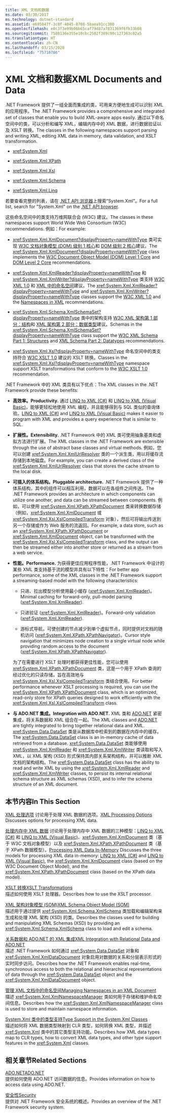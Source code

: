 ```yaml
---
title: XML 文档和数据
ms.date: 03/30/2017
ms.technology: dotnet-standard
ms.assetid: e695047f-3c0f-4045-8708-5baea91cc380
ms.openlocfilehash: e0c3f3e99b06b65caf79d87a7831369f6fb33b08
ms.sourcegitcommit: 7588136e355e10cbc2582f389c90c127363c02a5
ms.translationtype: HT
ms.contentlocale: zh-CN
ms.lasthandoff: 03/15/2020
ms.locfileid: "75710786"
---
```

# <a name="xml-documents-and-data"></a><span data-ttu-id="a9470-102">XML 文档和数据</span><span class="sxs-lookup"><span data-stu-id="a9470-102">XML Documents and Data</span></span>

<span data-ttu-id="a9470-103">.NET Framework 提供了一组全面而集成的类，可用来方便地生成可以识别 XML 的应用程序。</span><span class="sxs-lookup"><span data-stu-id="a9470-103">The .NET Framework provides a comprehensive and integrated set of classes that enable you to build XML-aware apps easily.</span></span> <span data-ttu-id="a9470-104">通过以下命名空间中的类，可以分析和编写 XML，编辑内存中的 XML 数据，进行数据验证以及 XSLT 转换。</span><span class="sxs-lookup"><span data-stu-id="a9470-104">The classes in the following namespaces support parsing and writing XML, editing XML data in memory, data validation, and XSLT transformation.</span></span>

- <xref:System.Xml>

- <xref:System.Xml.XPath>

- <xref:System.Xml.Xsl>

- <xref:System.Xml.Schema>

- <xref:System.Xml.Linq>

<span data-ttu-id="a9470-105">若要查看完整的列表，请在 [.NET API 浏览器](https://docs.microsoft.com/dotnet/api/?term=system.xml)上搜索“System.Xml”。</span><span class="sxs-lookup"><span data-stu-id="a9470-105">For a full list, search for "System.Xml" on the [.NET API browser](https://docs.microsoft.com/dotnet/api/?term=system.xml).</span></span>

<span data-ttu-id="a9470-106">这些命名空间中的类支持万维网联合会 (W3C) 建议。</span><span class="sxs-lookup"><span data-stu-id="a9470-106">The classes in these namespaces support World Wide Web Consortium (W3C) recommendations.</span></span> <span data-ttu-id="a9470-107">例如：</span><span class="sxs-lookup"><span data-stu-id="a9470-107">For example:</span></span>

- <span data-ttu-id="a9470-108"><xref:System.Xml.XmlDocument?displayProperty=nameWithType> 类可实现 [W3C 文档对象模型 (DOM) 级别 1 核心](https://www.w3.org/TR/REC-DOM-Level-1/)和 [DOM 级别 2 核心](https://www.w3.org/TR/DOM-Level-2-Core/)建议。</span><span class="sxs-lookup"><span data-stu-id="a9470-108">The <xref:System.Xml.XmlDocument?displayProperty=nameWithType> class implements the [W3C Document Object Model (DOM) Level 1 Core](https://www.w3.org/TR/REC-DOM-Level-1/) and [DOM Level 2 Core](https://www.w3.org/TR/DOM-Level-2-Core/) recommendations.</span></span>

- <span data-ttu-id="a9470-109"><xref:System.Xml.XmlReader?displayProperty=nameWithType> 和 <xref:System.Xml.XmlWriter?displayProperty=nameWithType> 类支持 [W3C XML 1.0](https://www.w3.org/TR/2006/REC-xml-20060816/) 和 [XML 中的命名空间](https://www.w3.org/TR/REC-xml-names/)建议。</span><span class="sxs-lookup"><span data-stu-id="a9470-109">The <xref:System.Xml.XmlReader?displayProperty=nameWithType> and <xref:System.Xml.XmlWriter?displayProperty=nameWithType> classes support the [W3C XML 1.0](https://www.w3.org/TR/2006/REC-xml-20060816/) and the [Namespaces in XML](https://www.w3.org/TR/REC-xml-names/) recommendations.</span></span>

- <span data-ttu-id="a9470-110"><xref:System.Xml.Schema.XmlSchemaSet?displayProperty=nameWithType> 类中的架构支持 [W3C XML 架构第 1 部分：结构](https://www.w3.org/TR/xmlschema-1/)和 [XML 架构第 2 部分：数据类型](https://www.w3.org/TR/xmlschema-2/)建议。</span><span class="sxs-lookup"><span data-stu-id="a9470-110">Schemas in the <xref:System.Xml.Schema.XmlSchemaSet?displayProperty=nameWithType> class support the [W3C XML Schema Part 1: Structures](https://www.w3.org/TR/xmlschema-1/) and [XML Schema Part 2: Datatypes](https://www.w3.org/TR/xmlschema-2/) recommendations.</span></span>

- <span data-ttu-id="a9470-111"><xref:System.Xml.Xsl?displayProperty=nameWithType> 命名空间中的类支持符合 [W3C XSLT 1.0](https://www.w3.org/TR/xslt) 建议的 XSLT 转换。</span><span class="sxs-lookup"><span data-stu-id="a9470-111">Classes in the <xref:System.Xml.Xsl?displayProperty=nameWithType> namespace support XSLT transformations that conform to the [W3C XSLT 1.0](https://www.w3.org/TR/xslt) recommendation.</span></span>

<span data-ttu-id="a9470-112">.NET Framework 中的 XML 类具有以下优点：</span><span class="sxs-lookup"><span data-stu-id="a9470-112">The XML classes in the .NET Framework provide these benefits:</span></span>

- <span data-ttu-id="a9470-113">**高效率。**</span><span class="sxs-lookup"><span data-stu-id="a9470-113">**Productivity.**</span></span> <span data-ttu-id="a9470-114">通过 [LINQ to XML (C#)](../../../csharp/programming-guide/concepts/linq/linq-to-xml-overview.md) 和 [LINQ to XML (Visual Basic)](../../../visual-basic/programming-guide/concepts/linq/linq-to-xml.md)，能够更轻松地使用 XML 编程，并且能够得到与 SQL 类似的查询体验。</span><span class="sxs-lookup"><span data-stu-id="a9470-114">[LINQ to XML (C#)](../../../csharp/programming-guide/concepts/linq/linq-to-xml-overview.md) and [LINQ to XML (Visual Basic)](../../../visual-basic/programming-guide/concepts/linq/linq-to-xml.md) makes it easier to program with XML and provides a query experience that is similar to SQL.</span></span>

- <span data-ttu-id="a9470-115">**扩展性。**</span><span class="sxs-lookup"><span data-stu-id="a9470-115">**Extensibility.**</span></span> <span data-ttu-id="a9470-116">.NET Framework 中的 XML 类可使用抽象基类和虚拟方法进行扩展。</span><span class="sxs-lookup"><span data-stu-id="a9470-116">The XML classes in the .NET Framework are extensible through the use of abstract base classes and virtual methods.</span></span> <span data-ttu-id="a9470-117">例如，您可以创建 <xref:System.Xml.XmlUrlResolver> 类的一个派生类，用以将缓存流存储到本地磁盘。</span><span class="sxs-lookup"><span data-stu-id="a9470-117">For example, you can create a derived class of the <xref:System.Xml.XmlUrlResolver> class that stores the cache stream to the local disk.</span></span>

- <span data-ttu-id="a9470-118">**可插入的体系结构。**</span><span class="sxs-lookup"><span data-stu-id="a9470-118">**Pluggable architecture.**</span></span> <span data-ttu-id="a9470-119">.NET Framework 提供了一种体系结构，其中的组件可以相互利用，数据可以在各组件之间传送。</span><span class="sxs-lookup"><span data-stu-id="a9470-119">The .NET Framework provides an architecture in which components can utilize one another, and data can be streamed between components.</span></span> <span data-ttu-id="a9470-120">例如，可以使用 <xref:System.Xml.XPath.XPathDocument> 类来转换数据存储（例如，<xref:System.Xml.XmlDocument> 或 <xref:System.Xml.Xsl.XslCompiledTransform> 对象），然后可将输出传送到另一个存储或作为 Web 服务的流返回。</span><span class="sxs-lookup"><span data-stu-id="a9470-120">For example, a data store, such as an <xref:System.Xml.XPath.XPathDocument> or <xref:System.Xml.XmlDocument> object, can be transformed with the <xref:System.Xml.Xsl.XslCompiledTransform> class, and the output can then be streamed either into another store or returned as a stream from a web service.</span></span>

- <span data-ttu-id="a9470-121">**性能。**</span><span class="sxs-lookup"><span data-stu-id="a9470-121">**Performance.**</span></span> <span data-ttu-id="a9470-122">为获得更佳应用程序性能，.NET Framework 中设计的某些 XML 类支持基于流的模型并具有以下特性：</span><span class="sxs-lookup"><span data-stu-id="a9470-122">For better app performance, some of the XML classes in the .NET Framework support a streaming-based model with the following characteristics:</span></span>

  - <span data-ttu-id="a9470-123">只进、拉出模型分析使用最小缓存 (<xref:System.Xml.XmlReader>)。</span><span class="sxs-lookup"><span data-stu-id="a9470-123">Minimal caching for forward-only, pull-model parsing (<xref:System.Xml.XmlReader>).</span></span>

  - <span data-ttu-id="a9470-124">只进验证 (<xref:System.Xml.XmlReader>)。</span><span class="sxs-lookup"><span data-stu-id="a9470-124">Forward-only validation (<xref:System.Xml.XmlReader>).</span></span>

  - <span data-ttu-id="a9470-125">游标式导航，可使创建的节点减少到单个虚拟节点，同时提供对文档的随机访问 (<xref:System.Xml.XPath.XPathNavigator>)。</span><span class="sxs-lookup"><span data-stu-id="a9470-125">Cursor style navigation that minimizes node creation to a single virtual node while providing random access to the document (<xref:System.Xml.XPath.XPathNavigator>).</span></span>

  <span data-ttu-id="a9470-126">为了在需要进行 XSLT 处理时都获得更佳性能，您可以使用 <xref:System.Xml.XPath.XPathDocument> 类，这是一个用于 XPath 查询的经过优化的只读存储，旨在高效地与 <xref:System.Xml.Xsl.XslCompiledTransform> 类结合使用。</span><span class="sxs-lookup"><span data-stu-id="a9470-126">For better performance whenever XSLT processing is required, you can use the <xref:System.Xml.XPath.XPathDocument> class, which is an optimized, read-only store for XPath queries designed to work efficiently with the <xref:System.Xml.Xsl.XslCompiledTransform> class.</span></span>

- <span data-ttu-id="a9470-127">**与 ADO.NET 集成。**</span><span class="sxs-lookup"><span data-stu-id="a9470-127">**Integration with ADO.NET.**</span></span> <span data-ttu-id="a9470-128">XML 类和 [ADO.NET](../../../../docs/framework/data/adonet/index.md) 紧密集成，将关系数据和 XML 组合在一起。</span><span class="sxs-lookup"><span data-stu-id="a9470-128">The XML classes and [ADO.NET](../../../../docs/framework/data/adonet/index.md) are tightly integrated to bring together relational data and XML.</span></span> <span data-ttu-id="a9470-129"><xref:System.Data.DataSet> 类是从数据库中检索到的数据在内存中的缓存。</span><span class="sxs-lookup"><span data-stu-id="a9470-129">The <xref:System.Data.DataSet> class is an in-memory cache of data retrieved from a database.</span></span> <span data-ttu-id="a9470-130"><xref:System.Data.DataSet> 类能够使用 <xref:System.Xml.XmlReader> 和 <xref:System.Xml.XmlWriter> 类读取和写入 XML，以 XML 架构 (XSD) 形式保持其内部关系架构结构，并可以推断 XML 文档的架构结构。</span><span class="sxs-lookup"><span data-stu-id="a9470-130">The <xref:System.Data.DataSet> class has the ability to read and write XML by using the <xref:System.Xml.XmlReader> and <xref:System.Xml.XmlWriter> classes, to persist its internal relational schema structure as XML schemas (XSD), and to infer the schema structure of an XML document.</span></span>

## <a name="in-this-section"></a><span data-ttu-id="a9470-131">本节内容</span><span class="sxs-lookup"><span data-stu-id="a9470-131">In This Section</span></span>

<span data-ttu-id="a9470-132">[XML 处理选项](../../../../docs/standard/data/xml/xml-processing-options.md) 讨论用于处理 XML 数据的选项。</span><span class="sxs-lookup"><span data-stu-id="a9470-132">[XML Processing Options](../../../../docs/standard/data/xml/xml-processing-options.md) Discusses options for processing XML data.</span></span>

<span data-ttu-id="a9470-133">[处理内存中 XML 数据](../../../../docs/standard/data/xml/processing-xml-data-in-memory.md) 讨论用于处理内存中 XML 数据的三种模型：[LINQ to XML (C#)](../../../csharp/programming-guide/concepts/linq/linq-to-xml-overview.md) 和 [LINQ to XML (Visual Basic)](../../../visual-basic/programming-guide/concepts/linq/linq-to-xml.md)、<xref:System.Xml.XmlDocument> 类（基于 W3C 文档对象模型）以及 <xref:System.Xml.XPath.XPathDocument> 类（基于 XPath 数据模型）。</span><span class="sxs-lookup"><span data-stu-id="a9470-133">[Processing XML Data In-Memory](../../../../docs/standard/data/xml/processing-xml-data-in-memory.md) Discusses the three models for processing XML data in-memory: [LINQ to XML (C#)](../../../csharp/programming-guide/concepts/linq/linq-to-xml-overview.md) and [LINQ to XML (Visual Basic)](../../../visual-basic/programming-guide/concepts/linq/linq-to-xml.md), the <xref:System.Xml.XmlDocument> class (based on the W3C Document Object Model), and the <xref:System.Xml.XPath.XPathDocument> class (based on the XPath data model).</span></span>

<span data-ttu-id="a9470-134">[XSLT 转换](../../../../docs/standard/data/xml/xslt-transformations.md)</span><span class="sxs-lookup"><span data-stu-id="a9470-134">[XSLT Transformations](../../../../docs/standard/data/xml/xslt-transformations.md)</span></span>\
<span data-ttu-id="a9470-135">描述如何使用 XSLT 处理器。</span><span class="sxs-lookup"><span data-stu-id="a9470-135">Describes how to use the XSLT processor.</span></span>

<span data-ttu-id="a9470-136">[XML 架构对象模型 (SOM)](../../../../docs/standard/data/xml/xml-schema-object-model-som.md)</span><span class="sxs-lookup"><span data-stu-id="a9470-136">[XML Schema Object Model (SOM)](../../../../docs/standard/data/xml/xml-schema-object-model-som.md)</span></span>\
<span data-ttu-id="a9470-137">描述用于通过提供 <xref:System.Xml.Schema.XmlSchema> 类加载和编辑架构来生成和处理 XML 架构 (XSD) 的类。</span><span class="sxs-lookup"><span data-stu-id="a9470-137">Describes the classes used for building and manipulating XML Schemas (XSD) by providing an <xref:System.Xml.Schema.XmlSchema> class to load and edit a schema.</span></span>

<span data-ttu-id="a9470-138">[关系数据和 ADO.NET 的 XML 集成](../../../../docs/standard/data/xml/xml-integration-with-relational-data-and-adonet.md)</span><span class="sxs-lookup"><span data-stu-id="a9470-138">[XML Integration with Relational Data and ADO.NET](../../../../docs/standard/data/xml/xml-integration-with-relational-data-and-adonet.md)</span></span>\
<span data-ttu-id="a9470-139">描述 .NET Framework 如何通过 <xref:System.Data.DataSet> 对象和 <xref:System.Xml.XmlDataDocument> 对象启用对数据的关系和分层表示形式的实时同步访问。</span><span class="sxs-lookup"><span data-stu-id="a9470-139">Describes how the .NET Framework enables real-time, synchronous access to both the relational and hierarchical representations of data through the <xref:System.Data.DataSet> object and the <xref:System.Xml.XmlDataDocument> object.</span></span>

<span data-ttu-id="a9470-140">[管理 XML 文档中的命名空间](../../../../docs/standard/data/xml/managing-namespaces-in-an-xml-document.md)</span><span class="sxs-lookup"><span data-stu-id="a9470-140">[Managing Namespaces in an XML Document](../../../../docs/standard/data/xml/managing-namespaces-in-an-xml-document.md)</span></span>\
<span data-ttu-id="a9470-141">描述 <xref:System.Xml.XmlNamespaceManager> 类如何用于存储和维护命名空间信息。</span><span class="sxs-lookup"><span data-stu-id="a9470-141">Describes how the <xref:System.Xml.XmlNamespaceManager> class is used to store and maintain namespace information.</span></span>

<span data-ttu-id="a9470-142">[System.Xml 类中的类型支持](../../../../docs/standard/data/xml/type-support-in-the-system-xml-classes.md)</span><span class="sxs-lookup"><span data-stu-id="a9470-142">[Type Support in the System.Xml Classes](../../../../docs/standard/data/xml/type-support-in-the-system-xml-classes.md)</span></span>\
<span data-ttu-id="a9470-143">描述如何将 XML 数据类型映射到 CLR 类型，如何转换 XML 类型，并描述 <xref:System.Xml> 类中的其它类型支持功能。</span><span class="sxs-lookup"><span data-stu-id="a9470-143">Describes how XML data types map to CLR types, how to convert XML data types, and other type support features in the <xref:System.Xml> classes.</span></span>

## <a name="related-sections"></a><span data-ttu-id="a9470-144">相关章节</span><span class="sxs-lookup"><span data-stu-id="a9470-144">Related Sections</span></span>

<span data-ttu-id="a9470-145">[ADO.NET](../../../../docs/framework/data/adonet/index.md)</span><span class="sxs-lookup"><span data-stu-id="a9470-145">[ADO.NET](../../../../docs/framework/data/adonet/index.md)</span></span>\
<span data-ttu-id="a9470-146">提供如何使用 ADO.NET 访问数据的信息。</span><span class="sxs-lookup"><span data-stu-id="a9470-146">Provides information on how to access data using ADO.NET.</span></span>

<span data-ttu-id="a9470-147">[安全性](../../../../docs/standard/security/index.md)</span><span class="sxs-lookup"><span data-stu-id="a9470-147">[Security](../../../../docs/standard/security/index.md)</span></span>\
<span data-ttu-id="a9470-148">提供对 .NET Framework 安全系统的概述。</span><span class="sxs-lookup"><span data-stu-id="a9470-148">Provides an overview of the .NET Framework security system.</span></span>

